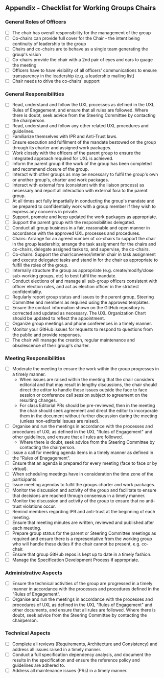 ## Appendix - Checklist for Working Groups Chairs

### General Roles of Officers

- [ ] The chair has overall responsibility for the management of the group
- [ ] Co-chairs can provide full cover for the Chair - the intent being continuity of leadership to the group
- [ ] Chairs and co-chairs are to behave as a single team generating the group's vision
- [ ] Co-chairs provide the chair with a 2nd pair of eyes and ears to guage the meeting
- [ ] Officers have to have visibility of all officers' communications to ensure transparency in the leadership 
(e.g. a leadership mailing list)
- [ ] Chair needs to drive the co-chairs' support

### General Responsibilities

- [ ] Read, understand and follow the UXL processes as defined in the UXL Rules of Engagement, and ensure that all rules are 
followed. Where there is doubt, seek advice from the Steering Committee by contacting the chairperson.
- [ ] Read, understand and follow any other related UXL procedures and guidelines.
- [ ] Familiarize themselves with IPR and Anti-Trust laws.
- [ ] Ensure execution and fulfilment of the mandate bestowed on the group through its charter and assigned work packages.
- [ ] Work closely with the officers of the parent group to ensure the integrated approach required for UXL is achieved. 
- [ ] Inform the parent group if the work of the group has been completed and recommend closure of the group.
- [ ] Interact with other groups as may be necessary to fulfil the group's own or another group's, charter and work packages.
- [ ] Interact with external fora (consistent with the liaison process) as necessary and report all interaction with external fora to the parent group. 
- [ ] At all times act fully impartially in conducting the group's mandate and be prepared to confidentially work with a group member if they wish to express any concerns in private.
- [ ] Support, promote and keep updated the work packages as appropriate.
- [ ] Support the parent group with the responsibilities delegated. 
- [ ] Conduct all group business in a fair, reasonable and open manner in accordance with the approved UXL processes and procedures. 
- [ ] Chairs: Arrange for an agreed number of co-chairs to support the chair in the group leadership; arrange the task assignment for the chairs and co-chairs, delegate assigned tasks to, and supervise, the co-chairs. 
- [ ] Co-chairs: Support the chair/convenor/interim chair in task assignment and execute delegated tasks and stand in for the chair as appropriate to fulfill the roles of the group. 
- [ ] Internally structure the group as appropriate (e.g. create/modify/close sub-working groups, etc) to best fulfil the mandate. 
- [ ] Conduct elections of and manage all sub-group officers consistent with officer election rules, and act as election officer in the strictest confidentiality. 
- [ ] Regularly report group status and issues to the parent group, Steering Committee and members as required using the approved templates.
- [ ] Ensure the contact information shown on the GitHub repository is corrected and updated as necessary. The UXL Organization Chart should be updated to reflect the appointment.  
- [ ] Organize group meetings and phone conferences in a timely manner.
- [ ] Monitor your GitHub issues for requests to respond to questions from the public and provide responses.
- [ ] The chair will manage the creation, regular maintenance and obsolescence of their group's charter.

### Meeting Responsibilities

- [ ] Moderate the meeting to ensure the work within the group progresses in a timely manner. 
   * When issues are raised within the meeting that the chair considers editorial and that may result in lengthy discussions, the chair should direct the editor to handle these issues outside the face to face session or conference call session subject to agreement on the resulting changes. 
   * For class Editorial PRs should be pre-reviewed, then in the meeting the chair should seek agreement and direct the editor to incorporate them in the document without further discussion during the meeting (unless non-editorial issues are raised).
- [ ] Organise and run the meetings in accordance with the processes and procedures of UXL as defined in the UXL "Rules of Engagement" and other guidelines, and ensure that all rules are followed. 
   * Where there is doubt, seek advice from the Steering Committee by contacting the chairperson.
- [ ] Issue a call for meeting agenda items in a timely manner as defined in the "Rules of Enagagement".
- [ ] Ensure that an agenda is prepared for every meeting (face to face or by virtual).
- [ ] When scheduling meetings have in consideration the time zone of the participants.
- [ ] Issue meeting agendas to fulfil the groups charter and work packages.
- [ ] Monitor the discussion and activity of the group and facilitate to ensure that decisions are reached through consensus in a timely manner.
- [ ] Monitor the discussion and activity of the group to ensure that no anti-trust violations occur.
- [ ] Remind members regarding IPR and anti-trust at the beginning of each meeting.
- [ ] Ensure that meeting minutes are written, reviewed and published after each meeting.
- [ ] Prepare group status for the parent or Steering Committee meetings as required and ensure there is a representative from the working group who will handle these duties if the chair cannot be present, e.g. co-chair.
- [ ] Ensure that group GitHub repos is kept up to date in a timely fashion.
- [ ] Manage the Specification Development Process if appropriate.

### Administrative Aspects

- [ ] Ensure the technical activities of the group are progressed in a timely manner in accordance with the processes and procedures defined in the "Rules of Engagement".
- [ ] Organise and run the meetings in accordance with the processes and procedures of UXL as defined in the UXL "Rules of Engagement" and other documents, and ensure that all rules are followed. Where there is doubt, seek advice from the Steering Committee by contacting the chairperson.

### Technical Aspects

- [ ] Complete all reviews (Requirements, Architecture and Consistency) and address all issues raised in a timely manner.
- [ ] Conduct a full specification dependency analysis, and document the results in the specification and ensure the reference policy and guidelines are adhered to.
- [ ] Address all maintenance issues (PRs) in a timely manner.

